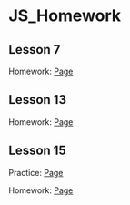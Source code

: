 # JS_Homework

## Lesson 7

Homework: [Page](https://pavelpleshkov.github.io/JS_Homework/Lesson-7/ "Homework 7")

## Lesson 13

Homework: [Page](https://pavelpleshkov.github.io/JS_Homework/Lesson-13/ "Homework 13")

## Lesson 15

Practice: [Page](https://pavelpleshkov.github.io/JS_Homework/Lesson-15-practice/ "Practice 15")

Homework: [Page](https://pavelpleshkov.github.io/JS_Homework/Lesson-15/ "Homework 15")